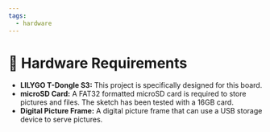 ```yaml
---
tags:
  - hardware
---
```

# :electric_plug: Hardware Requirements

- **LILYGO T-Dongle S3:** This project is specifically designed for this board.
- **microSD Card:** A FAT32 formatted microSD card is required to store pictures and files. The sketch has been tested with a 16GB card.
- **Digital Picture Frame:** A digital picture frame that can use a USB storage device to serve pictures.